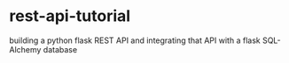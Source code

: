 # rest-api-tutorial
 building a python flask REST API and integrating that API with a flask SQL-Alchemy database
